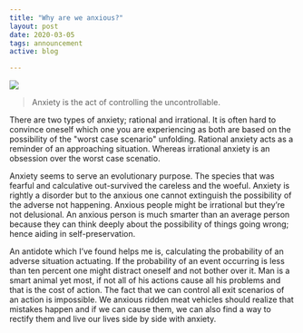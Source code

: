 ```yaml
---
title: "Why are we anxious?"
layout: post
date: 2020-03-05
tags: announcement
active: blog

---
```


![](https://hips.hearstapps.com/hmg-prod.s3.amazonaws.com/images/anxiety-head-1536054411.jpg?resize=768:*)
<span class="figcaption_hack"></span>

> Anxiety is the act of controlling the uncontrollable.

There are two types of anxiety; rational and irrational. It is often hard to convince oneself which one you are experiencing as both are based on the possibility of the "worst case scenario" unfolding. Rational anxiety acts as a reminder of an approaching situation. Whereas irrational anxiety is an obsession over the worst case scenatio. 

Anxiety seems to serve an evolutionary purpose. The species that was fearful and calculative out-survived the careless and the woeful. Anxiety is rightly a disorder but to the anxious one cannot extinguish the possibility of the adverse not happening. Anxious people might be irrational but they’re not delusional. An anxious person is much smarter than an average person because they can think deeply about the possibility of things going wrong; hence aiding in self-preservation. 

An antidote which I’ve found helps me is, calculating the probability of an adverse situation actuating.  If the probability of an event occurring is less than ten percent one might distract oneself and not bother over it. Man is a smart animal yet most, if not all of his actions cause all his problems and that is the cost of action. The fact that we can control all exit scenarios of an action is impossible. We anxious ridden meat vehicles should realize that mistakes happen and if we can cause them, we can also find a way to rectify them and live our lives side by side with anxiety.
